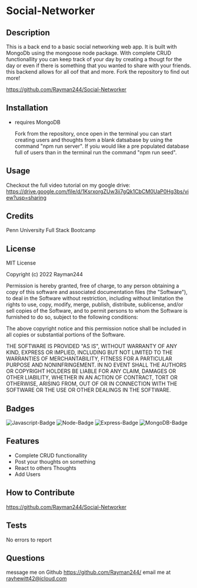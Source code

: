 # Social-Networker
 
## Description

 This is a back end to a basic social networking web app. It is built with MongoDb using the mongoose node package. With complete CRUD functionallity you can keep track of your day by creating a thougt for the day or even if there is something that you wanted to share with your friends. this backend allows for all oof that and more. Fork the repository to find out more!

 https://github.com/Rayman244/Social-Networker

## Installation
 - requires MongoDB

    Fork from the repository, once open in the terminal you can start creating users and thoughts from a blank datsabase by using the command "npm run server". If yoiu would like a pre populated database full of users than in the terminal run the command "npm run seed".

## Usage

Checkout the full video tutorial on my google drive: 
    https://drive.google.com/file/d/1KsrxorgZUw3ii7gQk1CbCM0UaP0Hg3bs/view?usp=sharing
## Credits

Penn University Full Stack Bootcamp

## License

MIT License

Copyright (c) 2022 Rayman244

Permission is hereby granted, free of charge, to any person obtaining a copy
of this software and associated documentation files (the "Software"), to deal
in the Software without restriction, including without limitation the rights
to use, copy, modify, merge, publish, distribute, sublicense, and/or sell
copies of the Software, and to permit persons to whom the Software is
furnished to do so, subject to the following conditions:

The above copyright notice and this permission notice shall be included in all
copies or substantial portions of the Software.

THE SOFTWARE IS PROVIDED "AS IS", WITHOUT WARRANTY OF ANY KIND, EXPRESS OR
IMPLIED, INCLUDING BUT NOT LIMITED TO THE WARRANTIES OF MERCHANTABILITY,
FITNESS FOR A PARTICULAR PURPOSE AND NONINFRINGEMENT. IN NO EVENT SHALL THE
AUTHORS OR COPYRIGHT HOLDERS BE LIABLE FOR ANY CLAIM, DAMAGES OR OTHER
LIABILITY, WHETHER IN AN ACTION OF CONTRACT, TORT OR OTHERWISE, ARISING FROM,
OUT OF OR IN CONNECTION WITH THE SOFTWARE OR THE USE OR OTHER DEALINGS IN THE
SOFTWARE.

## Badges

![Javascript-Badge](https://img.shields.io/badge/Code-Javascript-yellow)
![Node-Badge](https://img.shields.io/badge/Node-NodeJS-darkgreen)
![Express-Badge](https://img.shields.io/badge/Node-ExpressJS-grey)
![MongoDB-Badge](https://img.shields.io/badge/Database-MongoDB-orange)

## Features

- Complete CRUD functionallity 
- Post your thoughts on something
- React to others Thoughts
- Add Users

## How to Contribute

https://github.com/Rayman244/Social-Networker
## Tests
 No errors to report
  
 ## Questions
 message me on Github https://github.com/Rayman244/
 email me at [rayhewitt42@icloud.com](mailto:rayhewitt42@icloud.com)
